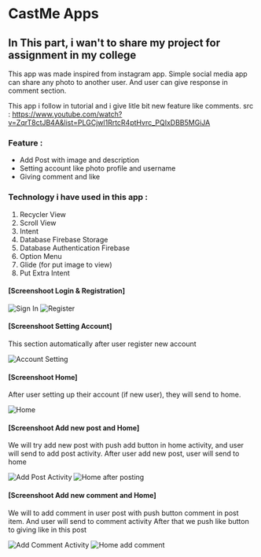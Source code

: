 # CastMe Apps

## In This part, i wan't to share my project for assignment in my college

This app was made inspired from instagram app.
Simple social media app can share any photo to another user.
And user can give response in comment section.

This app i follow in tutorial and i give litle bit new feature like comments.
src : https://www.youtube.com/watch?v=ZqrT8ctJB4A&list=PLGCjwl1RrtcR4ptHvrc_PQIxDBB5MGiJA

### Feature :
- Add Post with image and description
- Setting account like photo profile and username
- Giving comment and like

### Technology i have used in this app :
  1.  Recycler View
  2.  Scroll View
  3.  Intent
  4.  Database Firebase Storage
  5.  Database Authentication Firebase
  7.  Option Menu
  8.  Glide (for put image to view)
  9.  Put Extra Intent
  
  
#### [Screenshoot Login & Registration]

![Sign In](/app/ss/ss_castme_login.png)  ![Register](/app/ss/ss_castme_register.png)

#### [Screenshoot Setting Account]

This section automatically after user register new account

![Account Setting](/app/ss/ss_castme_account_setting.png)

#### [Screenshoot Home]

After user setting up their account (if new user), they will send to home.

![Home](/app/ss/ss_castme_home.png)

#### [Screenshoot Add new post and Home]

We will try add new post with push add button in home activity, and user will send to add post activity.
After user add new post, user will send to home

![Add Post Activity](/app/ss/ss_castme_add_post.png) ![Home after posting](/app/ss/ss_castme_home_add.png)

#### [Screenshoot Add new comment and Home]

We will to add comment in user post with push button comment in post item. And user will send to comment activity
After that we push like button to giving like in this post

![Add Comment Activity](/app/ss/ss_castme_comment.png)  ![Home add comment](/app/ss/ss_castme_home_commentlike.png)

